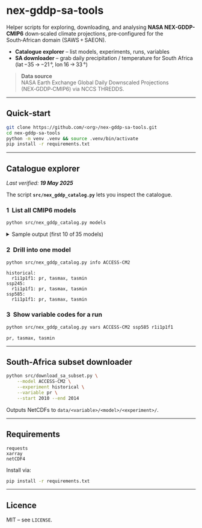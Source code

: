 # nex-gddp-sa-tools
Helper scripts for exploring, downloading, and analysing **NASA NEX-GDDP-CMIP6** down‑scaled climate projections, pre‑configured for the South‑African domain (SAWS + SAEON).

* **Catalogue explorer** – list models, experiments, runs, variables  
* **SA downloader** – grab daily precipitation / temperature for South Africa (lat −35 → −21 °, lon 16 → 33 °)

> **Data source**  
> NASA Earth Exchange Global Daily Downscaled Projections (NEX‑GDDP‑CMIP6) via NCCS THREDDS.

---

## Quick‑start

```bash
git clone https://github.com/<org>/nex-gddp-sa-tools.git
cd nex-gddp-sa-tools
python -m venv .venv && source .venv/bin/activate
pip install -r requirements.txt
```

---

## Catalogue explorer  
_Last verified: **19 May 2025**_

The script **`src/nex_gddp_catalog.py`** lets you inspect the catalogue.

### 1  List all CMIP6 models

```bash
python src/nex_gddp_catalog.py models
```

<details>
<summary>Sample output (first 10 of 35 models)</summary>

```
ACCESS-CM2
ACCESS-ESM1-5
BCC-CSM2-MR
CanESM5
CESM2
CESM2-WACCM
CMCC-CM2-SR5
CMCC-ESM2
CNRM-CM6-1
CNRM-ESM2-1
… (25 more)
```
</details>

### 2  Drill into one model

```bash
python src/nex_gddp_catalog.py info ACCESS-CM2
```

```
historical:
  r1i1p1f1: pr, tasmax, tasmin
ssp245:
  r1i1p1f1: pr, tasmax, tasmin
ssp585:
  r1i1p1f1: pr, tasmax, tasmin
```

### 3  Show variable codes for a run

```bash
python src/nex_gddp_catalog.py vars ACCESS-CM2 ssp585 r1i1p1f1
```

```
pr, tasmax, tasmin
```

---

## South‑Africa subset downloader

```bash
python src/download_sa_subset.py \
    --model ACCESS-CM2 \
    --experiment historical \
    --variable pr \
    --start 2010 --end 2014
```

Outputs NetCDFs to `data/<variable>/<model>/<experiment>/`.

---

## Requirements

```
requests
xarray
netCDF4
```

Install via:

```bash
pip install -r requirements.txt
```

---

## Licence

MIT – see `LICENSE`.
